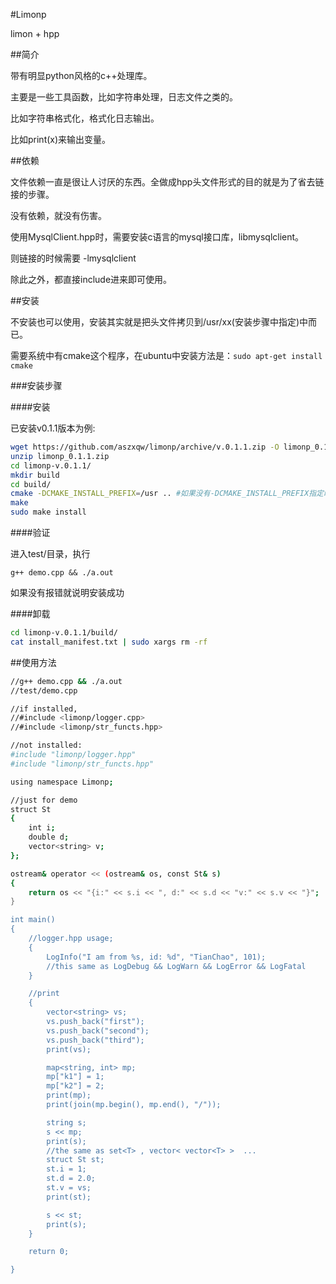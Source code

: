 #Limonp 

limon + hpp 

##简介

带有明显python风格的c++处理库。

主要是一些工具函数，比如字符串处理，日志文件之类的。

比如字符串格式化，格式化日志输出。

比如print(x)来输出变量。


##依赖

文件依赖一直是很让人讨厌的东西。全做成hpp头文件形式的目的就是为了省去链接的步骤。

没有依赖，就没有伤害。

使用MysqlClient.hpp时，需要安装c语言的mysql接口库，libmysqlclient。

则链接的时候需要 -lmysqlclient

除此之外，都直接include进来即可使用。

##安装

不安装也可以使用，安装其实就是把头文件拷贝到/usr/xx(安装步骤中指定)中而已。

需要系统中有cmake这个程序，在ubuntu中安装方法是：`sudo apt-get install cmake`

###安装步骤

####安装

已安装v0.1.1版本为例:

```sh
wget https://github.com/aszxqw/limonp/archive/v.0.1.1.zip -O limonp_0.1.1.zip
unzip limonp_0.1.1.zip
cd limonp-v.0.1.1/
mkdir build
cd build/
cmake -DCMAKE_INSTALL_PREFIX=/usr .. #如果没有-DCMAKE_INSTALL_PREFIX指定时，默认是安装到/usr/local 后面的 .. 是指cmake的CMakeLists.txt所在目录是在此目录的上一级目录
make
sudo make install
```

####验证

进入test/目录，执行

`g++ demo.cpp && ./a.out`

如果没有报错就说明安装成功

####卸载

```sh
cd limonp-v.0.1.1/build/
cat install_manifest.txt | sudo xargs rm -rf
```

##使用方法
```sh
//g++ demo.cpp && ./a.out
//test/demo.cpp

//if installed, 
//#include <limonp/logger.cpp>
//#include <limonp/str_functs.hpp>

//not installed:
#include "limonp/logger.hpp"
#include "limonp/str_functs.hpp"

using namespace Limonp;

//just for demo
struct St
{
    int i;
    double d;
    vector<string> v;
};

ostream& operator << (ostream& os, const St& s)
{
    return os << "{i:" << s.i << ", d:" << s.d << "v:" << s.v << "}";
}

int main()
{
    //logger.hpp usage;
    {
        LogInfo("I am from %s, id: %d", "TianChao", 101);
        //this same as LogDebug && LogWarn && LogError && LogFatal 
    }

    //print
    {
        vector<string> vs;
        vs.push_back("first");
        vs.push_back("second");
        vs.push_back("third");
        print(vs);

        map<string, int> mp;
        mp["k1"] = 1;
        mp["k2"] = 2;
        print(mp);
        print(join(mp.begin(), mp.end(), "/"));

        string s;
        s << mp;
        print(s);
        //the same as set<T> , vector< vector<T> >  ...
        struct St st;
        st.i = 1;
        st.d = 2.0;
        st.v = vs;
        print(st);

        s << st;
        print(s);
    }

    return 0;

}

```

